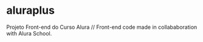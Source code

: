 # aluraplus
Projeto Front-end do Curso Alura // Front-end code made in collababoration with Alura School.
